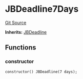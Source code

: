 # JBDeadline7Days
[Git Source](https://github.com/Bananapus/nana-core/blob/2998dca2fbd2658e2c8791d6dc8348147d69e28e/src/periphery/JBDeadline7Days.sol)

**Inherits:**
[JBDeadline](/docs/dev/v5/api/core/JBDeadline.md)


## Functions
### constructor


```solidity
constructor() JBDeadline(7 days);
```

